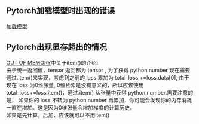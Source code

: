 ## Pytorch加载模型时出现的错误   
[加载模型](http://www.baidu.com/link?url=mDgMhyI9JHIL16kmjbGqlZux1Kzkne-1TSbL5fFwragMSPNyll9Nb2sextrcHe-_oGa5X_iKh02lJYb0GvSflT93d9xqTprgs21bearMP6O&wd=&eqid=d8db9f2300000fe8000000035c185d9d)
## Pytorch出现显存超出的情况   
[OUT OF MEMORY](https://zhuanlan.zhihu.com/p/36307662)中关于item()的介绍:  
由于统一返回值，tensor 返回都为 tensor , 为了获得 python number 现在需要通过.item()来实现，考虑到之前的 loss 累加为 total_loss +=loss.data[0], 由于现在 loss 为0维张量, 0维检索是没有意义的，所以应该使用 total_loss+=loss.item()，通过.item() 从张量中获得 python number.需要注意的是， 如果你的 loss 不转为 python number 再累加，你可能会发现你的内存消耗一直在增加。这是因为0维张量会增加梯度的计算历史。  
如果是先计算，后加，应该就可以不用item()
